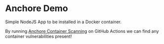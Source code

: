 # Anchore Demo

Simple NodeJS App to be installed in a Docker container.

By running [Anchore Container Scanning](https://github.com/marketplace/actions/anchore-container-scan) on GitHub Actions we can find any container vulnerabilities present!
